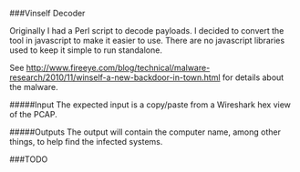 ###Vinself Decoder


Originally I had a Perl script to decode payloads.  I decided to convert the tool in javascript to make it easier to use.  There are no javascript libraries used to keep it simple to run standalone.

See http://www.fireeye.com/blog/technical/malware-research/2010/11/winself-a-new-backdoor-in-town.html for details about the malware.


#####Input
The expected input is a copy/paste from a Wireshark hex view of the PCAP.

#####Outputs
The output will contain the computer name, among other things, to help find the infected systems.

###TODO

